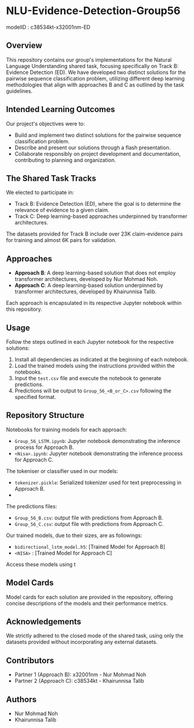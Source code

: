 # NLU-Evidence-Detection-Group56

modelID : c38534kt-x32001nm-ED

## Overview

This repository contains our group's implementations for the Natural Language Understanding shared task, focusing specifically on Track B: Evidence Detection (ED). We have developed two distinct solutions for the pairwise sequence classification problem, utilizing different deep learning methodologies that align with approaches B and C as outlined by the task guidelines.

## Intended Learning Outcomes

Our project's objectives were to:

- Build and implement two distinct solutions for the pairwise sequence classification problem.
- Describe and present our solutions through a flash presentation.
- Collaborate responsibly on project development and documentation, contributing to planning and organization.

## The Shared Task Tracks

We elected to participate in:

- Track B: Evidence Detection (ED), where the goal is to determine the relevance of evidence to a given claim.
- Track C: Deep learning-based approaches underpinned by transformer architectures.

The datasets provided for Track B include over 23K claim-evidence pairs for training and almost 6K pairs for validation.

## Approaches

- **Approach B**: A deep learning-based solution that does not employ transformer architectures, developed by Nur Mohmad Noh.
- **Approach C**: A deep learning-based solution underpinned by transformer architectures, developed by Khairunnisa Talib.

Each approach is encapsulated in its respective Jupyter notebook within this repository.

## Usage

Follow the steps outlined in each Jupyter notebook for the respective solutions:

1. Install all dependencies as indicated at the beginning of each notebook.
2. Load the trained models using the instructions provided within the notebooks.
3. Input the `test.csv` file and execute the notebook to generate predictions.
4. Predictions will be output to `Group_56_<B_or_C>.csv` following the specified format.

## Repository Structure

Notebooks for training models for each approach:

- `Group_56_LSTM.ipynb`: Jupyter notebook demonstrating the inference process for Approach B.
- `<Nisa>.ipynb`: Jupyter notebook demonstrating the inference process for Approach C.

The tokeniser or classifier used in our models:
- `tokenizer.pickle`: Serialized tokenizer used for text preprocessing in Approach B.
- <NISA>
  
The predictions files:
- `Group_56_B.csv`: output file with predictions from Approach B.
- `Group_56_C.csv`: output file with predictions from Approach C.

Our trained models, due to their sizes, are as followings:

- `bidirectional_lstm_model.h5`: [Trained Model for Approach B]
- ` <NISA> ` : [Trained Model for Approach C]

Access these models using t

## Model Cards

Model cards for each solution are provided in the repository, offering concise descriptions of the models and their performance metrics.

## Acknowledgements

We strictly adhered to the closed mode of the shared task, using only the datasets provided without incorporating any external datasets.

## Contributors

- Partner 1 (Approach B): x32001nm - Nur Mohmad Noh
- Partner 2 (Approach C): c38534kt - Khairunnisa Talib

## Authors

- Nur Mohmad Noh
- Khairunnisa Talib


